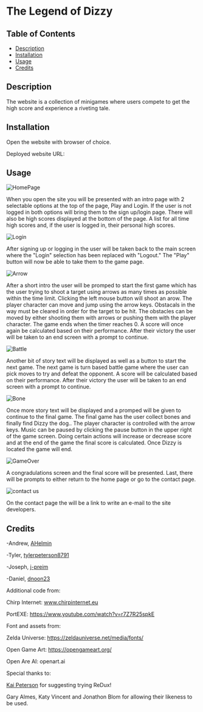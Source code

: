 # The Legend of Dizzy 

## Table of Contents

- [Description](#description)
- [Installation](#installation)
- [Usage](#usage)
- [Credits](#credits)


## Description
The website is a collection of minigames where users compete to get the high score and experience a riveting tale.

## Installation
Open the website with browser of choice.

Deployed website URL: 

## Usage

![HomePage](https://github.com/AHelmin/the-legend-of-dizzy/assets/75902133/38154716-a884-47f3-97bf-bf946008a13d)

When you open the site you will be presented with an intro page with 2 selectable options at the top of the page, Play and Login.  If the user is not logged in both options will bring them to the sign up/login page.  There will also be high scores displayed at the bottom of the page.  A list for all time high scores and, if the user is logged in, their personal high scores.

![Login](https://github.com/AHelmin/the-legend-of-dizzy/assets/75902133/973a217f-f46f-4828-9b56-75ed8db46066)

After signing up or logging in the user will be taken back to the main screen where the "Login" selection has been replaced with "Logout."  The "Play" button will now be able to take them to the game page.

![Arrow](https://github.com/AHelmin/the-legend-of-dizzy/assets/75902133/411fcb19-6e8c-4325-8078-e63fd572b901)

After a short intro the user will be promped to start the first game which has the user trying to shoot a target using arrows as many times as possible within the time limit.  Clicking the left mouse button will shoot an arow.  The player character can move and jump using the arrow keys.  Obstacals in the way must be cleared in order for the target to be hit.  The obstacles can be moved by either shooting them with arrows or pushing them with the player character.  The game ends when the timer reaches 0.  A score will once again be calculated based on their performance.  After their victory the user will be taken to an end screen with a prompt to continue.

![Battle](https://github.com/AHelmin/the-legend-of-dizzy/assets/75902133/1eb9cf12-b04c-4582-9717-74bcdb7e8161)

Another bit of story text will be displayed as well as a button to start the next game.  The next game is turn based battle game where the user can pick moves to try and defeat the opponent.  A score will be calculated based on their performance.  After their victory the user will be taken to an end screen with a prompt to continue.

![Bone](https://github.com/AHelmin/the-legend-of-dizzy/assets/75902133/ea5bd0e0-9db7-4cd8-8aaf-22fdaa3893ed)

Once more story text will be displayed and a promped will be given to continue to the final game.  The final game has the user collect bones and finally find Dizzy the dog..  The player character is controlled with the arrow keys.  Music can be paused by clicking the pause button in the upper right of the game screen.  Doing certain actions will increase or decrease score and at the end of the game the final score is calculated.  Once Dizzy is located the game will end.

![GameOver](https://github.com/AHelmin/the-legend-of-dizzy/assets/75902133/3df6c1f7-bc77-4878-88d3-9bfaa9c1bc1d)

A congradulations screen and the final score will be presented.  Last, there will be prompts to either return to the home page or go to the contact page.

![contact us](https://github.com/AHelmin/the-legend-of-dizzy/assets/75902133/4c4dfca4-1ecf-4315-a499-ec1acb171a94)

On the contact page the will be a link to write an e-mail to the site developers.

## Credits

-Andrew, [AHelmin](https://github.com/AHelmin)

-Tyler, [tylerpeterson8791](https://github.com/tylerpeterson8791)

-Joseph, [j-preim](https://github.com/j-preim)

-Daniel, [dnoon23](https://github.com/dnoon23)

Additional code from:

Chirp Internet: www.chirpinternet.eu

PortEXE: https://www.youtube.com/watch?v=r7Z7R25spkE

Font and assets from:

Zelda Universe: https://zeldauniverse.net/media/fonts/

Open Game Art: https://opengameart.org/

Open Are AI: openart.ai

Special thanks to:

[Kai Peterson](https://www.linkedin.com/in/kai-peterson?original_referer=https%3A%2F%2Fwww.google.com%2F) for suggesting trying ReDux! 

Gary Almes, Katy Vincent and Jonathon Blom for allowing their likeness to be used.

